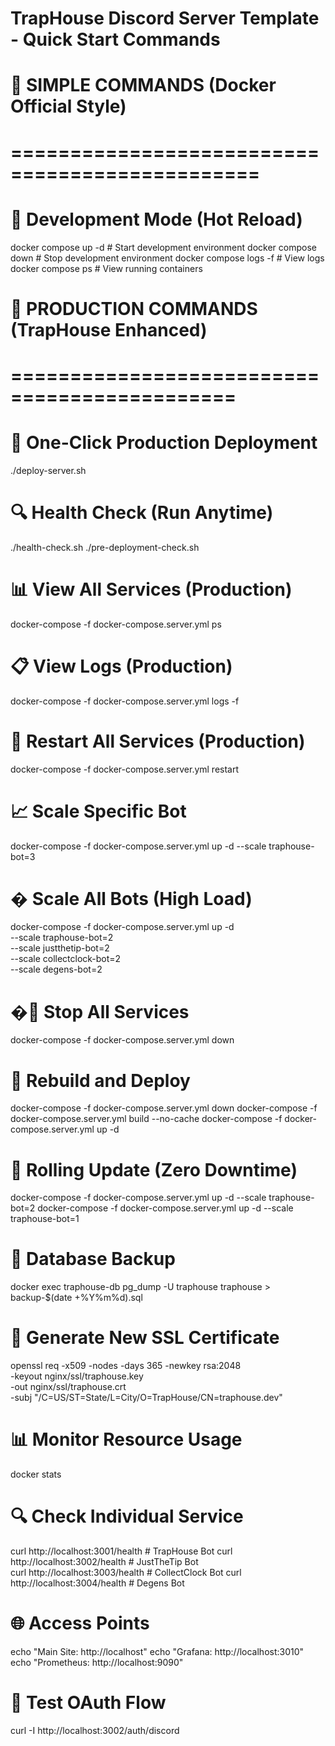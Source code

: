 # TrapHouse Discord Server Template - Quick Start Commands

# 🚀 SIMPLE COMMANDS (Docker Official Style)
# ===============================================

# 🔧 Development Mode (Hot Reload)
docker compose up -d                    # Start development environment
docker compose down                     # Stop development environment
docker compose logs -f                  # View logs
docker compose ps                       # View running containers

# 🚀 PRODUCTION COMMANDS (TrapHouse Enhanced)
# =============================================

# 🚀 One-Click Production Deployment
./deploy-server.sh

# 🔍 Health Check (Run Anytime)
./health-check.sh
./pre-deployment-check.sh

# 📊 View All Services (Production)
docker-compose -f docker-compose.server.yml ps

# 📋 View Logs (Production)
docker-compose -f docker-compose.server.yml logs -f

# 🔄 Restart All Services (Production)
docker-compose -f docker-compose.server.yml restart

# 📈 Scale Specific Bot
docker-compose -f docker-compose.server.yml up -d --scale traphouse-bot=3

# � Scale All Bots (High Load)
docker-compose -f docker-compose.server.yml up -d \
  --scale traphouse-bot=2 \
  --scale justthetip-bot=2 \
  --scale collectclock-bot=2 \
  --scale degens-bot=2

# �🛑 Stop All Services
docker-compose -f docker-compose.server.yml down

# 🔧 Rebuild and Deploy
docker-compose -f docker-compose.server.yml down
docker-compose -f docker-compose.server.yml build --no-cache
docker-compose -f docker-compose.server.yml up -d

# 🔄 Rolling Update (Zero Downtime)
docker-compose -f docker-compose.server.yml up -d --scale traphouse-bot=2
docker-compose -f docker-compose.server.yml up -d --scale traphouse-bot=1

# 💾 Database Backup
docker exec traphouse-db pg_dump -U traphouse traphouse > backup-$(date +%Y%m%d).sql

# 🔐 Generate New SSL Certificate
openssl req -x509 -nodes -days 365 -newkey rsa:2048 \
  -keyout nginx/ssl/traphouse.key \
  -out nginx/ssl/traphouse.crt \
  -subj "/C=US/ST=State/L=City/O=TrapHouse/CN=traphouse.dev"

# 📊 Monitor Resource Usage
docker stats

# 🔍 Check Individual Service
curl http://localhost:3001/health  # TrapHouse Bot
curl http://localhost:3002/health  # JustTheTip Bot  
curl http://localhost:3003/health  # CollectClock Bot
curl http://localhost:3004/health  # Degens Bot

# 🌐 Access Points
echo "Main Site: http://localhost"
echo "Grafana: http://localhost:3010"
echo "Prometheus: http://localhost:9090"

# 🎯 Test OAuth Flow
curl -I http://localhost:3002/auth/discord
